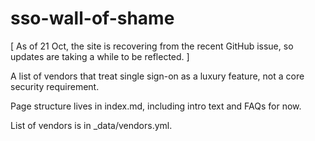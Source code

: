 # sso-wall-of-shame

[ As of 21 Oct, the site is recovering from the recent GitHub issue, so updates are taking a while to be reflected. ]

A list of vendors that treat single sign-on as a luxury feature, not a core security requirement.

Page structure lives in index.md, including intro text and FAQs for now.

List of vendors is in _data/vendors.yml.

